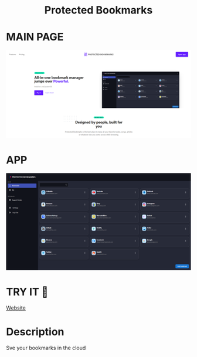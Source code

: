 </p><h1 align="center">Protected Bookmarks</h1>

# MAIN PAGE
<p align="center">
<img src=".github/main.png"></img>
</p>

# APP
<p align="center">
<img src=".github/app.png"></img>
</p>

# TRY IT 🚀
[Website](https://protected-bookmarks.netlify.app/)

# Description
Sve your bookmarks in the cloud
